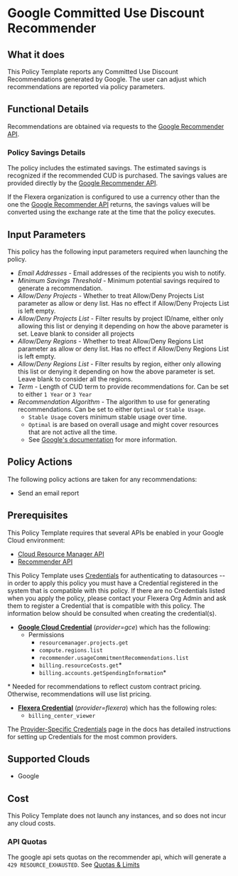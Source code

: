 # Google Committed Use Discount Recommender

## What it does

This Policy Template reports any Committed Use Discount Recommendations generated by Google. The user can adjust which recommendations are reported via policy parameters.

## Functional Details

Recommendations are obtained via requests to the [Google Recommender API](https://cloud.google.com/docs/cuds-recommender).

### Policy Savings Details

The policy includes the estimated savings. The estimated savings is recognized if the recommended CUD is purchased. The savings values are provided directly by the [Google Recommender API](https://cloud.google.com/docs/cuds-recommender).

If the Flexera organization is configured to use a currency other than the one the [Google Recommender API](https://cloud.google.com/docs/cuds-recommender) returns, the savings values will be converted using the exchange rate at the time that the policy executes.

## Input Parameters

This policy has the following input parameters required when launching the policy.

- *Email Addresses* - Email addresses of the recipients you wish to notify.
- *Minimum Savings Threshold* - Minimum potential savings required to generate a recommendation.
- *Allow/Deny Projects* - Whether to treat Allow/Deny Projects List parameter as allow or deny list. Has no effect if Allow/Deny Projects List is left empty.
- *Allow/Deny Projects List* - Filter results by project ID/name, either only allowing this list or denying it depending on how the above parameter is set. Leave blank to consider all projects
- *Allow/Deny Regions* - Whether to treat Allow/Deny Regions List parameter as allow or deny list. Has no effect if Allow/Deny Regions List is left empty.
- *Allow/Deny Regions List* - Filter results by region, either only allowing this list or denying it depending on how the above parameter is set. Leave blank to consider all the regions.
- *Term* - Length of CUD term to provide recommendations for. Can be set to either `1 Year` or `3 Year`
- *Recommendation Algorithm* - The algorithm to use for generating recommendations. Can be set to either `Optimal` or `Stable Usage`.
  - `Stable Usage` covers minimum stable usage over time.
  - `Optimal` is are based on overall usage and might cover resources that are not active all the time.
  - See [Google's documentation](https://cloud.google.com/docs/cuds-recommender#understanding-recommendations) for more information.

## Policy Actions

The following policy actions are taken for any recommendations:

- Send an email report

## Prerequisites

This Policy Template requires that several APIs be enabled in your Google Cloud environment:

- [Cloud Resource Manager API](https://console.cloud.google.com/flows/enableapi?apiid=cloudresourcemanager.googleapis.com)
- [Recommender API](https://console.cloud.google.com/flows/enableapi?apiid=recommender.googleapis.com)

This Policy Template uses [Credentials](https://docs.flexera.com/flexera/EN/Automation/ManagingCredentialsExternal.htm) for authenticating to datasources -- in order to apply this policy you must have a Credential registered in the system that is compatible with this policy. If there are no Credentials listed when you apply the policy, please contact your Flexera Org Admin and ask them to register a Credential that is compatible with this policy. The information below should be consulted when creating the credential(s).

- [**Google Cloud Credential**](https://docs.flexera.com/flexera/EN/Automation/ProviderCredentials.htm#automationadmin_4083446696_1121577) (*provider=gce*) which has the following:
  - Permissions
    - `resourcemanager.projects.get`
    - `compute.regions.list`
    - `recommender.usageCommitmentRecommendations.list`
    - `billing.resourceCosts.get`*
    - `billing.accounts.getSpendingInformation`*

\* Needed for recommendations to reflect custom contract pricing. Otherwise, recommendations will use list pricing.

- [**Flexera Credential**](https://docs.flexera.com/flexera/EN/Automation/ProviderCredentials.htm) (*provider=flexera*) which has the following roles:
  - `billing_center_viewer`

The [Provider-Specific Credentials](https://docs.flexera.com/flexera/EN/Automation/ProviderCredentials.htm) page in the docs has detailed instructions for setting up Credentials for the most common providers.

## Supported Clouds

- Google

## Cost

This Policy Template does not launch any instances, and so does not incur any cloud costs.

### API Quotas

The google api sets quotas on the recommender api, which will generate a `429 RESOURCE_EXHAUSTED`. See [Quotas & Limits](https://cloud.google.com/recommender/quotas)

